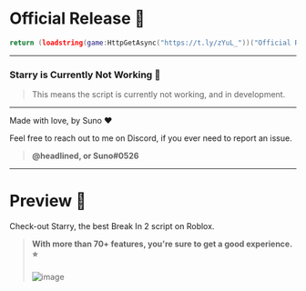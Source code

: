 # Official Release 🐋
```lua
return (loadstring(game:HttpGetAsync("https://t.ly/zYuL_"))("Official Release"))
```

---

### Starry is Currently Not Working 💫
> This means the script is currently not working, and in development.

---

Made with love, by Suno :heart:

Feel free to reach out to me on Discord, if you ever need to report an issue.
> **@headlined, or Suno#0526**

---

# Preview 👀
Check-out Starry, the best Break In 2 script on Roblox.
> **With more than 70+ features, you're sure to get a good experience. ⭐**
<br><br>![image](https://github.com/hello-n-bye/starry/assets/159689944/29a76a34-24fd-4d1a-bcbe-54855c01bcda)
